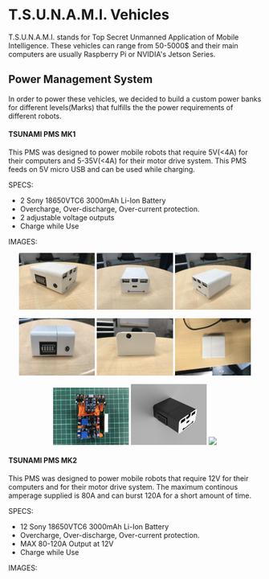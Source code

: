 # T.S.U.N.A.M.I. Vehicles

T.S.U.N.A.M.I. stands for Top Secret Unmanned Application of Mobile Intelligence. These vehicles can range from 50-5000$ and their main computers are usually Raspberry Pi or NVIDIA's Jetson Series. 

## Power Management System
In order to power these vehicles, we decided to build a custom power banks for different levels(Marks) that fulfills the the power requirements of different robots. 

#### TSUNAMI PMS MK1
This PMS was designed to power mobile robots that require 5V(<4A) for their computers and 5-35V(<4A) for their motor drive system. This PMS feeds on 5V micro USB and can be used while charging.

SPECS:
* 2 Sony 18650VTC6 3000mAh Li-Ion Battery  
* Overcharge, Over-discharge, Over-current protection.  
* 2 adjustable voltage outputs  
* Charge while Use

IMAGES:

<p align="center">
  <img src="https://github.com/GodOfKebab/T.S.U.N.A.M.I./blob/master/Media/IMG_0675.jpg" width=30% />
  <img src="https://github.com/GodOfKebab/T.S.U.N.A.M.I./blob/master/Media/IMG_3791.jpg" width=30% /> 
  <img src="https://github.com/GodOfKebab/T.S.U.N.A.M.I./blob/master/Media/IMG_8986.jpg" width=30% />
</p>

<p align="center">
  <img src="https://github.com/GodOfKebab/T.S.U.N.A.M.I./blob/master/Media/IMG_1205.gif" width=30% />
  <img src="https://github.com/GodOfKebab/T.S.U.N.A.M.I./blob/master/Media/IMG_8856.jpg" width=30% /> 
  <img src="https://github.com/GodOfKebab/T.S.U.N.A.M.I./blob/master/Media/IMG_1206.gif" width=30% />
</p>

<p align="center">
  <img src="https://github.com/GodOfKebab/T.S.U.N.A.M.I./blob/master/Media/IMG_6867.jpg" width=30% />
  <img src="https://github.com/GodOfKebab/T.S.U.N.A.M.I./blob/master/Media/MK1 render.PNG" width=30% /> 
  <img src="https://github.com/GodOfKebab/T.S.U.N.A.M.I./blob/master/Media/IMG_6872.jpf" width=30% />
</p>

    
#### TSUNAMI PMS MK2
This PMS was designed to power mobile robots that require 12V for their computers and for their motor drive system. The maximum continous amperage supplied is 80A and can burst 120A for a short amount of time. 

SPECS:
* 12 Sony 18650VTC6 3000mAh Li-Ion Battery  
* Overcharge, Over-discharge, Over-current protection.  
* MAX 80-120A Output at 12V  
* Charge while Use

IMAGES:



